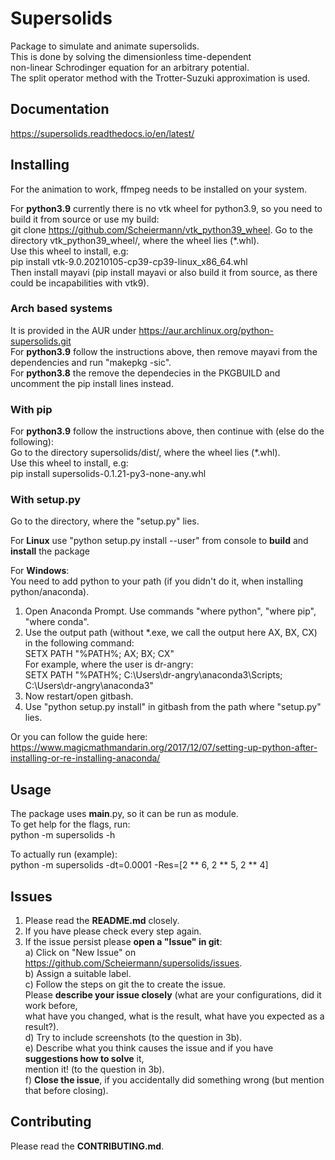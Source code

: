 # Supersolids  
Package to simulate and animate supersolids.  
This is done by solving the dimensionless time-dependent  
non-linear Schrodinger equation for an arbitrary potential.  
The split operator method with the Trotter-Suzuki approximation is used.  

## Documentation
https://supersolids.readthedocs.io/en/latest/

## Installing 

For the animation to work, ffmpeg needs to be installed on your system.

For **python3.9** currently there is no vtk wheel for python3.9, so you need to build it from source or use my build:  
git clone https://github.com/Scheiermann/vtk_python39_wheel. Go to the directory vtk_python39_wheel/,
where the wheel lies (*.whl).  
Use this wheel to install, e.g:  
pip install vtk-9.0.20210105-cp39-cp39-linux_x86_64.whl  
Then install mayavi (pip install mayavi or also build it from source, as there could be incapabilities with vtk9).  

### Arch based systems  
It is provided in the AUR under https://aur.archlinux.org/python-supersolids.git  
For **python3.9** follow the instructions above,
then remove mayavi from the dependencies and run "makepkg -sic".  
For **python3.8** the remove the dependecies in the PKGBUILD and uncomment
the pip install lines instead.

### With pip  
For **python3.9** follow the instructions above, then continue with (else do the following):  
Go to the directory supersolids/dist/, where the wheel lies (*.whl).  
Use this wheel to install, e.g:  
pip install supersolids-0.1.21-py3-none-any.whl  


### With setup.py  
Go to the directory, where the "setup.py" lies.  

For **Linux** use "python setup.py install --user" from console to **build** and **install** the package  

For **Windows**:  
You need to add python to your path (if you didn't do it, when installing python/anaconda).  
1. Open Anaconda Prompt. Use commands "where python", "where pip", "where conda".  
2. Use the output path (without *.exe, we call the output here AX, BX, CX) in the following command:  
   SETX PATH "%PATH%; AX; BX; CX"  
   For example, where the user is dr-angry:  
   SETX PATH "%PATH%; C:\Users\dr-angry\anaconda3\Scripts; C:\Users\dr-angry\anaconda3"  
3. Now restart/open gitbash.  
4. Use "python setup.py install" in gitbash from the path where "setup.py" lies.  

Or you can follow the guide here:  
https://www.magicmathmandarin.org/2017/12/07/setting-up-python-after-installing-or-re-installing-anaconda/  

## Usage
The package uses __main__.py, so it can be run as module.  
To get help for the flags, run:  
python -m supersolids -h

To actually run (example):  
python -m supersolids -dt=0.0001 -Res=[2 ** 6, 2 ** 5, 2 ** 4]

## Issues  
1. Please read the **README.md** closely.  
2. If you have please check every step again.  
3. If the issue persist please **open a "Issue" in git**:  
a) Click on "New Issue" on https://github.com/Scheiermann/supersolids/issues.  
b) Assign a suitable label.  
c) Follow the steps on git the to create the issue.  
Please **describe your issue closely** (what are your configurations, did it work before,  
what have you changed, what is the result, what have you expected as a result?).  
d) Try to include screenshots (to the question in 3b).  
e) Describe what you think causes the issue and if you have **suggestions how to solve** it,  
mention it! (to the question in 3b).  
f) **Close the issue**, if you accidentally did something wrong (but mention that before closing).  

## Contributing  
Please read the **CONTRIBUTING.md**.  

